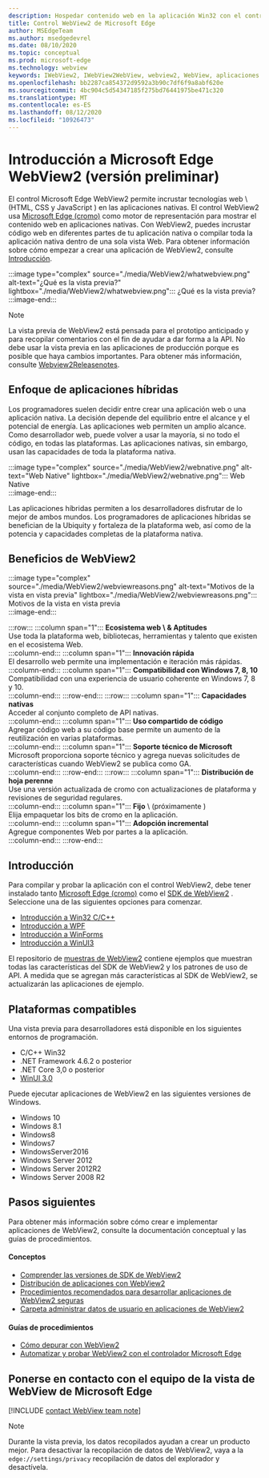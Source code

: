 ```yaml
---
description: Hospedar contenido web en la aplicación Win32 con el control de WebView 2 de Microsoft Edge
title: Control WebView2 de Microsoft Edge
author: MSEdgeTeam
ms.author: msedgedevrel
ms.date: 08/10/2020
ms.topic: conceptual
ms.prod: microsoft-edge
ms.technology: webview
keywords: IWebView2, IWebView2WebView, webview2, WebView, aplicaciones Win32, Win32, Edge, ICoreWebView2, CoreWebView2, ICoreWebView2Host, control del explorador, HTML Edge, Windows Forms, WinForms, WPF, .NET
ms.openlocfilehash: bb2287ca854372d9592a3b90c7df6f9a8abf620e
ms.sourcegitcommit: 4bc904c5d54347185f275bd76441975be471c320
ms.translationtype: MT
ms.contentlocale: es-ES
ms.lasthandoff: 08/12/2020
ms.locfileid: "10926473"
---
```

# Introducción a Microsoft Edge WebView2 (versión preliminar)  

El control Microsoft Edge WebView2 permite incrustar tecnologías web \ (HTML, CSS y JavaScript \) en las aplicaciones nativas.  El control WebView2 usa [Microsoft Edge (cromo)][MicrosoftedgeinsiderMain] como motor de representación para mostrar el contenido web en aplicaciones nativas.  Con WebView2, puedes incrustar código web en diferentes partes de tu aplicación nativa o compilar toda la aplicación nativa dentro de una sola vista Web.  Para obtener información sobre cómo empezar a crear una aplicación de WebView2, consulte [Introducción](#getting-started).  

:::image type="complex" source="./media/WebView2/whatwebview.png" alt-text="¿Qué es la vista previa?" lightbox="./media/WebView2/whatwebview.png":::
   ¿Qué es la vista previa?  
:::image-end:::  

> [!NOTE]
> La vista previa de WebView2 está pensada para el prototipo anticipado y para recopilar comentarios con el fin de ayudar a dar forma a la API.  No debe usar la vista previa en las aplicaciones de producción porque es posible que haya cambios importantes.  Para obtener más información, consulte [Webview2Releasenotes].  

## Enfoque de aplicaciones híbridas  

Los programadores suelen decidir entre crear una aplicación web o una aplicación nativa.  La decisión depende del equilibrio entre el alcance y el potencial de energía.  Las aplicaciones web permiten un amplio alcance.  Como desarrollador web, puede volver a usar la mayoría, si no todo el código, en todas las plataformas.  Las aplicaciones nativas, sin embargo, usan las capacidades de toda la plataforma nativa.  

:::image type="complex" source="./media/WebView2/webnative.png" alt-text="Web Native" lightbox="./media/WebView2/webnative.png":::
   Web Native  
:::image-end:::  

Las aplicaciones híbridas permiten a los desarrolladores disfrutar de lo mejor de ambos mundos.  Los programadores de aplicaciones híbridas se benefician de la Ubiquity y fortaleza de la plataforma web, así como de la potencia y capacidades completas de la plataforma nativa.  

## Beneficios de WebView2   

:::image type="complex" source="./media/WebView2/webviewreasons.png" alt-text="Motivos de la vista en vista previa" lightbox="./media/WebView2/webviewreasons.png":::
   Motivos de la vista en vista previa  
:::image-end:::  

:::row:::
   :::column span="1":::
      **Ecosistema web \ & Aptitudes**  
      Use toda la plataforma web, bibliotecas, herramientas y talento que existen en el ecosistema Web.  
   :::column-end:::
   :::column span="1":::
      **Innovación rápida**  
      El desarrollo web permite una implementación e iteración más rápidas.  
   :::column-end:::
   :::column span="1":::
      **Compatibilidad con Windows 7, 8, 10**  
      Compatibilidad con una experiencia de usuario coherente en Windows 7, 8 y 10.  
   :::column-end:::
:::row-end:::
:::row:::
   :::column span="1":::
      **Capacidades nativas**  
      Acceder al conjunto completo de API nativas.  
   :::column-end:::
   :::column span="1":::
      **Uso compartido de código**  
      Agregar código web a su código base permite un aumento de la reutilización en varias plataformas.  
   :::column-end:::
   :::column span="1":::
      **Soporte técnico de Microsoft**  
      Microsoft proporciona soporte técnico y agrega nuevas solicitudes de características cuando WebView2 se publica como GA.  
   :::column-end:::
:::row-end:::
:::row:::
   :::column span="1":::
      **Distribución de hoja perenne**  
      Use una versión actualizada de cromo con actualizaciones de plataforma y revisiones de seguridad regulares.  
   :::column-end:::
   :::column span="1":::
      **Fijo** \ (próximamente \)  
      Elija empaquetar los bits de cromo en la aplicación.  
   :::column-end:::
   :::column span="1":::
      **Adopción incremental**  
      Agregue componentes Web por partes a la aplicación.  
   :::column-end:::
:::row-end:::

## Introducción  

Para compilar y probar la aplicación con el control WebView2, debe tener instalado tanto [Microsoft Edge (cromo)][MicrosoftedgeinsiderDownload] como el [SDK de WebView2][NugetPackagesMicrosoftWebWebView2] .  Seleccione una de las siguientes opciones para comenzar.  

*   [Introducción a Win32 C/C++][Webview2GettingstartedWin32]  
*   [Introducción a WPF][Webview2GettingstartedWpf]  
*   [Introducción a WinForms][Webview2GettingstartedWinforms]  
*   [Introducción a WinUI3][Webview2GettingstartedWinui]  

El repositorio de [muestras de WebView2][GithubMicrosoftedgeWebview2samples] contiene ejemplos que muestran todas las características del SDK de WebView2 y los patrones de uso de API.  A medida que se agregan más características al SDK de WebView2, se actualizarán las aplicaciones de ejemplo.  

## Plataformas compatibles  

Una vista previa para desarrolladores está disponible en los siguientes entornos de programación.  

*   C/C++ Win32  
*   .NET Framework 4.6.2 o posterior  
*   .NET Core 3,0 o posterior  
*   [WinUI 3.0][UwpToolkitsWinui3]  

Puede ejecutar aplicaciones de WebView2 en las siguientes versiones de Windows.  

*   Windows 10  
*   Windows 8.1  
*   Windows8  
*   Windows7  
*   WindowsServer2016  
*   Windows Server 2012  
*   Windows Server 2012R2  
*   Windows Server 2008 R2  

## Pasos siguientes  

Para obtener más información sobre cómo crear e implementar aplicaciones de WebView2, consulte la documentación conceptual y las guías de procedimientos.  

#### Conceptos  

*   [Comprender las versiones de SDK de WebView2][Webview2ConceptsVersioning]
*   [Distribución de aplicaciones con WebView2][Webview2ConceptsDistribution]  
*   [Procedimientos recomendados para desarrollar aplicaciones de WebView2 seguras][Webview2ConceptsSecurity]
*   [Carpeta administrar datos de usuario en aplicaciones de WebView2][Webview2ConceptsUserdatafolder]
 
#### Guías de procedimientos  

*   [Cómo depurar con WebView2][Webview2HowtoDebug]  
*   [Automatizar y probar WebView2 con el controlador Microsoft Edge][Webview2HowtoWebdriver]  

## Ponerse en contacto con el equipo de la vista de WebView de Microsoft Edge  

[!INCLUDE [contact WebView team note](./includes/contact-webview-team-note.md)]  

> [!NOTE]
> Durante la vista previa, los datos recopilados ayudan a crear un producto mejor.  Para desactivar la recopilación de datos de WebView2, vaya a la `edge://settings/privacy` recopilación de datos del explorador y desactívela.  

<!-- links -->  

[Webview2ConceptsDistribution]: ./concepts/distribution.md "Distribución de aplicaciones mediante WebView2 | Microsoft docs"  
[Webview2ConceptsSecurity]: ./concepts/security.md "Procedimientos recomendados para desarrollar aplicaciones de WebView2 seguras | Microsoft docs"  
[Webview2ConceptsUserdatafolder]: ./concepts/userdatafolder.md "Administración de la carpeta datos de usuario | Microsoft docs"  
[Webview2ConceptsVersioning]: ./concepts/versioning.md "Comprender las versiones de SDK de WebView2 | Microsoft docs"  
[Webview2GettingstartedWin32]: ./gettingstarted/win32.md "Introducción a WebView2 (Developer Preview) | Microsoft docs"   
[Webview2GettingstartedWinforms]: ./gettingstarted/winforms.md "Introducción a WebView2 en las aplicaciones de Windows Forms (versión preliminar) | Microsoft docs"  
[Webview2GettingstartedWinui]: ./gettingstarted/winui.md "Introducción a WebView2 en WinUI3 (vista previa) | Microsoft docs"  
[Webview2GettingstartedWpf]: ./gettingstarted/wpf.md "Introducción a WebView2 en WPF (vista previa) | Microsoft docs"  
[Webview2HowtoDebug]: ./howto/debug.md "Cómo depurar con WebView2 | Microsoft docs"  
[Webview2HowtoWebdriver]: ./howto/webdriver.md "Automatizar y probar WebView2 con el controlador Microsoft Edge | Microsoft docs"  
[Webview2Releasenotes]: ./releasenotes.md "Notas de la versión de WEBVIEW2RELEASENOTES para WebView2 SDK | Microsoft docs"  

[UwpToolkitsWinui3]: ./gettingstarted/winui.md "Biblioteca de interfaces de usuario de Windows 3 Preview 2 (2020 de julio) | Microsoft docs"  

[GithubMicrosoftedgeWebview2samples]: https://github.com/MicrosoftEdge/WebView2Samples "Ejemplos de WebView2: MicrosoftEdge/WebView2Samples | GitHub"  
[GithubMicrosoftedgeWebviewfeddback]: https://github.com/MicrosoftEdge/WebViewFeedback "Comentarios de WebView: MicrosoftEdge/WebViewFeedback | GitHub" 

[MicrosoftedgeinsiderMain]: https://www.microsoftedgeinsider.com "Insider de Microsoft Edge"  
[MicrosoftedgeinsiderDownload]: https://www.microsoftedgeinsider.com/download "Descargar Microsoft Edge Insider"  

[NugetPackagesMicrosoftWebWebView2]: https://www.nuget.org/packages/Microsoft.Web.WebView2 "Microsoft. Web. WebView2 | Galería de NuGet"  
